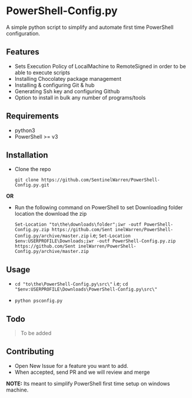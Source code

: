 # PowerShell-Config.py

A simple python script to simplify and automate first time PowerShell configuration.

## Features

- Sets Execution Policy of LocalMachine to RemoteSigned in order to be able to execute scripts
- Installing Chocolatey package management
- Installing & configuring Git & hub
- Generating Ssh key and configuring Github
- Option to install in bulk any number of programs/tools

## Requirements

- python3
- PowerShell >= v3

## Installation

- Clone the repo
    
    `git clone https://github.com/SentinelWarren/PowerShell-Config.py.git`

**OR**

- Run the following command on PowerShell to set Downloading folder location  the download the zip

    `Set-Location "to\the\downloads\folder";iwr -outf PowerShell-Config.py.zip https://github.com/Sent
inelWarren/PowerShell-Config.py/archive/master.zip` i.e; `Set-Location $env:USERPROFILE\Downloads;iwr -outf PowerShell-Config.py.zip https://github.com/Sent
inelWarren/PowerShell-Config.py/archive/master.zip`

## Usage
- `cd "to\the\PowerShell-Config.py\src\"` i.e; `cd "$env:USERPROFILE\Downloads\PowerShell-Config.py\src\"`

- `python psconfig.py`
    
## Todo

> To be added

## Contributing

- Open New Issue for a feature you want to add.
- When accepted, send PR and we will review and merge

**NOTE:** Its meant to simplify PowerShell first time setup on windows machine.
